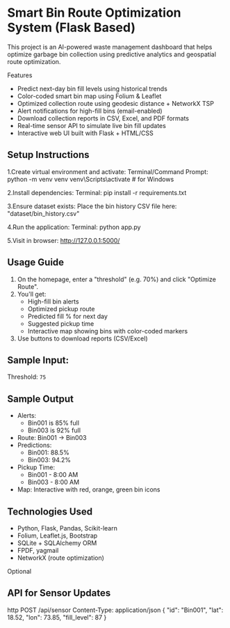 # Smart Bin Route Optimization System (Flask Based)

This project is an AI-powered waste management dashboard that helps optimize garbage bin collection using predictive analytics and geospatial route optimization.

Features

- Predict next-day bin fill levels using historical trends
- Color-coded smart bin map using Folium & Leaflet
- Optimized collection route using geodesic distance + NetworkX TSP
- Alert notifications for high-fill bins (email-enabled)
- Download collection reports in CSV, Excel, and PDF formats
- Real-time sensor API to simulate live bin fill updates
- Interactive web UI built with Flask + HTML/CSS

## Setup Instructions

1.Create virtual environment and activate: 
Terminal/Command Prompt:
python -m venv venv
venv\Scripts\activate  # for Windows


2.Install dependencies: 
Terminal: 
pip install -r requirements.txt


3.Ensure dataset exists:
Place the bin history CSV file here:
"dataset/bin_history.csv"


4.Run the application:
Terminal:
python app.py


5.Visit in browser:
http://127.0.0.1:5000/


## Usage Guide

1. On the homepage, enter a "threshold" (e.g. 70%) and click "Optimize Route".
2. You'll get:
   - High-fill bin alerts
   - Optimized pickup route
   - Predicted fill % for next day
   - Suggested pickup time
   - Interactive map showing bins with color-coded markers
3. Use buttons to download reports (CSV/Excel)

## Sample Input:

Threshold: `75`

## Sample Output
- Alerts:
  - Bin001 is 85% full
  - Bin003 is 92% full
- Route: Bin001 -> Bin003
- Predictions:
  - Bin001: 88.5%
  - Bin003: 94.2%
- Pickup Time:
  - Bin001 - 8:00 AM
  - Bin003 - 8:00 AM
- Map: Interactive with red, orange, green bin icons

## Technologies Used
- Python, Flask, Pandas, Scikit-learn
- Folium, Leaflet.js, Bootstrap
- SQLite + SQLAlchemy ORM
- FPDF, yagmail
- NetworkX (route optimization)

Optional 
## API for Sensor Updates
http
POST /api/sensor
Content-Type: application/json
{
  "id": "Bin001",
  "lat": 18.52,
  "lon": 73.85,
  "fill_level": 87
}

